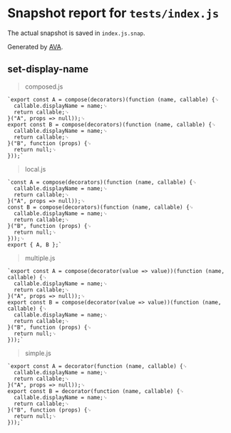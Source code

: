 # Snapshot report for `tests/index.js`

The actual snapshot is saved in `index.js.snap`.

Generated by [AVA](https://ava.li).

## set-display-name

> composed.js

    `export const A = compose(decorators)(function (name, callable) {␊
      callable.displayName = name;␊
      return callable;␊
    }("A", props => null));␊
    export const B = compose(decorators)(function (name, callable) {␊
      callable.displayName = name;␊
      return callable;␊
    }("B", function (props) {␊
      return null;␊
    }));`

> local.js

    `const A = compose(decorators)(function (name, callable) {␊
      callable.displayName = name;␊
      return callable;␊
    }("A", props => null));␊
    const B = compose(decorators)(function (name, callable) {␊
      callable.displayName = name;␊
      return callable;␊
    }("B", function (props) {␊
      return null;␊
    }));␊
    export { A, B };`

> multiple.js

    `export const A = compose(decorator(value => value))(function (name, callable) {␊
      callable.displayName = name;␊
      return callable;␊
    }("A", props => null));␊
    export const B = compose(decorator(value => value))(function (name, callable) {␊
      callable.displayName = name;␊
      return callable;␊
    }("B", function (props) {␊
      return null;␊
    }));`

> simple.js

    `export const A = decorator(function (name, callable) {␊
      callable.displayName = name;␊
      return callable;␊
    }("A", props => null));␊
    export const B = decorator(function (name, callable) {␊
      callable.displayName = name;␊
      return callable;␊
    }("B", function (props) {␊
      return null;␊
    }));`
